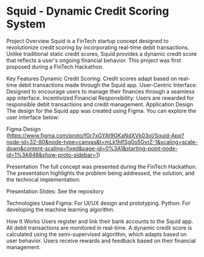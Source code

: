 # Squid - Dynamic Credit Scoring System
Project Overview
Squid is a FinTech startup concept designed to revolutionize credit scoring by incorporating real-time debit transactions. Unlike traditional static credit scores, Squid provides a dynamic credit score that reflects a user's ongoing financial behavior. This project was first proposed during a FinTech Hackathon.



Key Features
Dynamic Credit Scoring: Credit scores adapt based on real-time debit transactions made through the Squid app.
User-Centric Interface: Designed to encourage users to manage their finances through a seamless app interface.
Incentivized Financial Responsibility: Users are rewarded for responsible debit transactions and credit management.
Application Design
The design for the Squid app was created using Figma. You can explore the user interface below:

Figma Design (https://www.figma.com/proto/fGr7xGYAt9GKaNdXVk03ol/Squid-App?node-id=32-80&node-type=canvas&t=mLk1hIfSg0o5GvrZ-1&scaling=scale-down&content-scaling=fixed&page-id=0%3A1&starting-point-node-id=1%3A848&show-proto-sidebar=1)

Presentation
The full concept was presented during the FinTech Hackathon. The presentation highlights the problem being addressed, the solution, and the technical implementation:

Presentation Slides: See the repository

Technologies Used
Figma: For UI/UX design and prototyping.
Python: For developing the machine learning algorithm.

How It Works
Users register and link their bank accounts to the Squid app.
All debit transactions are monitored in real-time.
A dynamic credit score is calculated using the semi-supervised algorithm, which adapts based on user behavior.
Users receive rewards and feedback based on their financial management.


